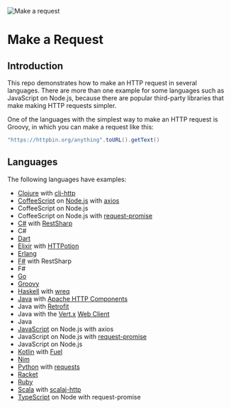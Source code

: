 ![Make a request](https://openclipart.org/download/214907/httpRequest.svg)

# Make a Request

## Introduction

This repo demonstrates how to make an HTTP request in several languages. There are more than one example for some languages
such as JavaScript on Node.js, because there are popular third-party libraries that make making HTTP requests simpler.

One of the languages with the simplest way to make an HTTP request is Groovy, in which you can make a request like this:
```groovy
"https://httpbin.org/anything".toURL().getText()
```

## Languages

The following languages have examples:

* [Clojure](http://clojure.org) with [clj-http](https://github.com/dakrone/clj-http)
* [CoffeeScript](http://coffeescript.org) on [Node.js](http://nodejs.org) with [axios](https://github.com/axios/axios)
* CoffeeScript on Node.js
* CoffeeScript on Node.js with [request-promise](https://github.com/request/request-promise)
* [C#](https://docs.microsoft.com/en-us/dotnet/csharp/) with [RestSharp](http://restsharp.org)
* C#
* [Dart](http://dartlang.org)
* [Elixir](http://elixir-lang.org) with [HTTPotion](https://github.com/myfreeweb/httpotion)
* [Erlang](http://erlang.org)
* [F#](https://docs.microsoft.com/en-us/dotnet/fsharp/) with RestSharp
* F#
* [Go](http://golang.org)
* [Groovy](http://groovy-lang.org)
* [Haskell](http://haskell.org) with [wreq](http://www.serpentine.com/wreq)
* [Java](http://www.oracle.com/technetwork/java) with [Apache HTTP Components](https://hc.apache.org/)
* Java with [Retrofit](https://square.github.io/retrofit/)
* Java with the [Vert.x](http://vertx.io') [Web Client](http://vertx.io/docs/vertx-web-client/java)
* Java
* [JavaScript](https://www.javascript.com/) on Node.js with axios
* JavaScript on Node.js with [request-promise](https://github.com/request/request-promise)
* JavaScript on Node.js
* [Kotlin](http://kotlinlang.org) with [Fuel](https://github.com/kittinunf/fuel)
* [Nim](https://nim-lang.org)
* [Python](https://python.org) with [requests](http://docs.python-requests.org)
* [Racket](https://racket-lang.org)
* [Ruby](https://ruby-lang.org)
* [Scala](https://scala-lang.org) with [scalaj-http](https://github.com/scalaj/scalaj-http)
* [TypeScript](https://www.typescriptlang.org) on Node with request-promise

